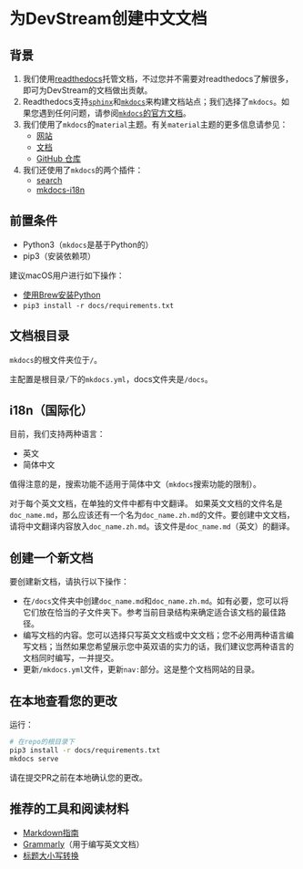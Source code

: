 # 为DevStream创建中文文档

## 背景

1. 我们使用[readthedocs](https://readthedocs.org/)托管文档，不过您并不需要对readthedocs了解很多，即可为DevStream的文档做出贡献。
1. Readthedocs支持[`sphinx`](https://docs.readthedocs.io/en/stable/intro/getting-started-with-sphinx.html)和[`mkdocs`](https://docs.readthedocs.io/en/stable/intro/getting-started-with-mkdocs.html)来构建文档站点；我们选择了`mkdocs`。如果您遇到任何问题，请参阅[`mkdocs`的官方文档](https://www.mkdocs.org/)。
1. 我们使用了`mkdocs`的`material`主题。有关`material`主题的更多信息请参见：
    - [网站](https://squidfunk.github.io/mkdocs-material/)
    - [文档](https://squidfunk.github.io/mkdocs-material/getting-started/)
    - [GitHub 仓库](https://github.com/squidfunk/mkdocs-material)
1. 我们还使用了`mkdocs`的两个插件：
    - [search](https://squidfunk.github.io/mkdocs-material/setup/setting-up-site-search/)
    - [mkdocs-i18n](https://pypi.org/project/mkdocs-i18n/)

## 前置条件

- Python3（`mkdocs`是基于Python的）
- pip3（安装依赖项）

建议macOS用户进行如下操作：

- [使用Brew安装Python](https://docs.brew.sh/Homebrew-and-Python)
- `pip3 install -r docs/requirements.txt`

## 文档根目录

`mkdocs`的根文件夹位于`/`。

主配置是根目录`/`下的`mkdocs.yml`，docs文件夹是`/docs`。

## i18n（国际化）

目前，我们支持两种语言：
- 英文
- 简体中文

值得注意的是，搜索功能不适用于简体中文（`mkdocs`搜索功能的限制）。

对于每个英文文档，在单独的文件中都有中文翻译。 如果英文文档的文件名是`doc_name.md`，那么应该还有一个名为`doc_name.zh.md`的文件。要创建中文文档，请将中文翻译内容放入`doc_name.zh.md`。该文件是`doc_name.md`（英文）的翻译。

## 创建一个新文档

要创建新文档，请执行以下操作：

- 在`/docs`文件夹中创建`doc_name.md`和`doc_name.zh.md`。如有必要，您可以将它们放在恰当的子文件夹下。参考当前目录结构来确定适合该文档的最佳路径。
- 编写文档的内容。您可以选择只写英文文档或中文文档；您不必用两种语言编写文档；当然如果您希望展示您中英双语的实力的话，我们建议您两种语言的文档同时编写，一并提交。
- 更新`/mkdocs.yml`文件，更新`nav:`部分。这是整个文档网站的目录。

## 在本地查看您的更改

运行：

```sh
# 在repo的根目录下
pip3 install -r docs/requirements.txt
mkdocs serve
```

请在提交PR之前在本地确认您的更改。

## 推荐的工具和阅读材料

- [Markdown指南](https://www.markdownguide.org/)
- [Grammarly](https://app.grammarly.com/)（用于编写英文文档）
- [标题大小写转换](https://www.titlecase.com/)
